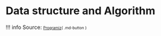 <!-- ---
password: bangdeptrai
--- -->
# Data structure and Algorithm
!!! info
    Source: <font size="1">[Programiz](https://www.programiz.com/dsa){ .md-button }</font>